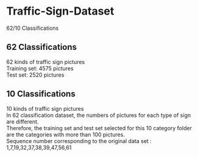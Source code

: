 # Traffic-Sign-Dataset
62/10 Classifications
## 62 Classifications
62 kinds of traffic sign pictures<br>
Training set: 4575 pictures<br>
Test set: 2520 pictures<br>
## 10 Classifications
10 kinds of traffic sign pictures<br>
In 62 classification dataset, the numbers of pictures for each type of sign are different.<br>
Therefore, the training set and test set selected for this 10 category folder are the categories with more than 100 pictures.<br>
Sequence number corresponding to the original data set : 1,7,19,32,37,38,39,47,56,61
